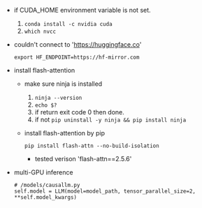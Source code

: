 - if CUDA_HOME environment variable is not set.
    
    1. `conda install -c nvidia cuda`
    2. `which nvcc`

- couldn't connect to 'https://huggingface.co'
    
    ```
    export HF_ENDPOINT=https://hf-mirror.com
    ```

- install flash-attention

    - make sure ninja is installed

        1. `ninja --version`
        2. `echo $?`
        3. if return exit code 0 then done.
        4. if not `pip uninstall -y ninja && pip install ninja`
    - install flash-attention by pip

        ```
        pip install flash-attn --no-build-isolation
        ```

        - tested verison 'flash-attn==2.5.6'

- multi-GPU inference
    
    ```
    # /models/causallm.py
    self.model = LLM(model=model_path, tensor_parallel_size=2, **self.model_kwargs)
    ```

